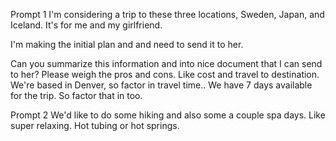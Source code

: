 
Prompt 1
I'm considering a trip to these three locations, Sweden, Japan, and Iceland. It's for me and my girlfriend. 

I'm making the initial plan and and need to send it to her.

Can you summarize this information and into nice document that I can send to her?
Please weigh the pros and cons. Like cost and travel to destination. We're based in Denver, so factor in travel time..
We have 7 days available for the trip. So factor that in too.


Prompt 2
We'd like to do some hiking and also some a couple spa days. Like super relaxing. Hot tubing or hot springs.